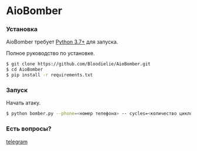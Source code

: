 # AioBomber

### Установка

AioBomber требует [Python 3.7+](https://www.python.org/) для запуска.

Полное руководство по установке.

```sh
$ git clone https://github.com/Bloodielie/AioBomber.git
$ cd AioBomber
$ pip install -r requirements.txt
```

### Запуск

Начать атаку.

```sh
$ python bomber.py --phone=<номер телефона> -- cycles=<количество циклов>
```

### Есть вопросы?
[telegram](https://t.me/ohmaydev)

